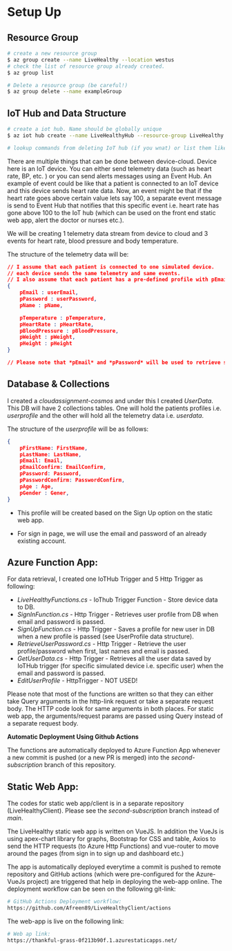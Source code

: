 # Setup Up 

## Resource Group 

```bash
# create a new resource group
$ az group create --name LiveHealthy --location westus
# check the list of resource group already created.
$ az group list 

# Delete a resource group (be careful!)
$ az group delete --name exampleGroup
```


## IoT Hub and Data Structure

```bash
# create a iot hub. Name should be globally unique
$ az iot hub create --name LiveHealthyHub --resource-group LiveHealthy --sku S1

# lookup commands from deleting IoT hub (if you wnat) or list them like resource group.
```

There are multiple things that can be done between device-cloud. Device here is an IoT device. You can either send telemetry data (such as heart rate, BP, etc. ) or you can send alerts messages using an Event Hub. An example of event could be like that a patient is connected to an IoT device and this device sends heart rate data. Now, an event might be that if the heart rate goes above certain value lets say 100, a separate event message is send to Event Hub that notifies that this specific event i.e. heart rate has gone above 100 to the IoT hub (which can be used on the front end static web app, alert the doctor or nurses etc.).

We will be creating 1 telemetry data stream from device to cloud and 3 events for heart rate, blood pressure and body temperature.

The structure of the telemetry data will be: 

```json
// I assume that each patient is connected to one simulated device. 
// each device sends the same telemetry and same events. 
// I also assume that each patient has a pre-defined profile with pEmail and pPassword
{
    pEmail : userEmail,
    pPassword : userPassword,
    pName : pName,

    pTemperature : pTemperature,
    pHeartRate : pHeartRate,
    pBloodPressure : pBloodPressure,
    pWeight : pWeight,
    pHeight : pHeight
}

// Please note that *pEmail* and *pPassword* will be used to retrieve specific patient data from the HTTPS function on the static web app. 
```

## Database & Collections

I created a *cloudassignment-cosmos* and under this I created *UserData*. This DB will have 2 collections tables. One will hold the patients profiles i.e. *userprofile* and the other will hold all the telemetry data i.e. *userdata*.

The structure of the *userprofile* will be as follows: 

```json
{
    pFirstName: FirstName,
    pLastName: LastName,
    pEmail: Email,
    pEmailConfirm: EmailConfirm,
    pPassword: Password,
    pPasswordConfirm: PasswordConfirm,
    pAge : Age,
    pGender : Gener,
}

```

- This profile will be created based on the Sign Up option on the static web app. 

- For sign in page, we will use the email and password of an already existing account.


## Azure Function App: 

For data retrieval, I created one IoTHub Trigger and 5 Http Trigger as following: 

- *LiveHealthyFunctions.cs* - IoThub Trigger Function - Store device data to DB.
- *SignInFunction.cs* - Http Trigger - Retrieves user profile from DB when email and password is passed.
- *SignUpFunction.cs* - Http Trigger - Saves a profile for new user in DB when a new profile is passed (see UserProfile data structure).
- *RetrieveUserPassword.cs* - Http Trigger - Retrieve the user profile/password when first, last names and email is passed. 
- *GetUserData.cs* - Http Trigger - Retrieves all the user data saved by IoTHub trigger (for specific simulated device i.e. specific user) when the email and password is passed. 
- *EditUserProfile* - HttpTrigger - NOT USED! 


Please note that most of the functions are written so that they can either take Query arguments in the http-link request or take a separate request body. The HTTP code look for same arguments in both places. For static web app, the arguments/request params are passed using Query instead of a separate request body.

**Automatic Deployment Using Github Actions**

The functions are automatically deployed to Azure Function App whenever a new commit is pushed (or a new PR is merged) into the *second-subscription* branch of this repository.

## Static Web App:

The codes for static web app/client is in a separate repository (LiveHealthyClient). Please see the *second-subscription* branch instead of *main*.


The LiveHealthy static web app is written on VueJS. In addition the VueJs is using apex-chart library for graphs, Bootstrap for CSS and table, Axios to send the HTTP requests (to Azure Http Functions) and vue-router to move around the pages (from sign in to sign up and dashboard etc.)

The app is automatically deployed everytime a commit is pushed to remote repository and GitHub actions (which were pre-configured for the Azure-VueJs project) are triggered that help in deploying the web-app online. The deployment workflow can be seen on the following git-link: 

```bash
# GitHub Actions Deployment workflow: 
https://github.com/Afreen89/LiveHealthyClient/actions 
```



The web-app is live on the following link: 

```bash
# Web ap link: 
https://thankful-grass-0f213b90f.1.azurestaticapps.net/
```
